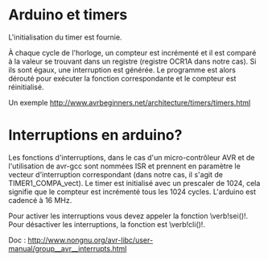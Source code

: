 # Arduino et timers


L'initialisation du timer est fournie.

À chaque cycle de l'horloge, un compteur est incrémenté et il est
comparé à la valeur se trouvant dans un registre (registre
OCR1A dans notre cas). Si ils sont égaux, une interruption est
générée. Le programme est alors dérouté pour exécuter la fonction
correspondante et le compteur est réinitialisé.

Un exemple http://www.avrbeginners.net/architecture/timers/timers.html



# Interruptions en arduino?

Les fonctions d'interruptions, dans le cas d'un micro-contrôleur AVR
et de l'utilisation de avr-gcc sont nommées ISR et prennent en
paramètre le vecteur d'interruption correspondant (dans notre cas, il
s'agit de TIMER1_COMPA_vect). Le timer est initialisé avec un
prescaler de 1024, cela signifie que le compteur est incrémenté tous
les 1024 cycles. L'arduino est cadencé à 16 MHz.

Pour activer les interruptions
vous devez appeler la fonction \verb!sei()!. Pour désactiver les
interruptions, la fonction est \verb!cli()!. 

Doc : http://www.nongnu.org/avr-libc/user-manual/group__avr__interrupts.html

